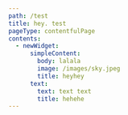 ```yaml
---
path: /test
title: hey. test
pageType: contentfulPage
contents:
  - newWidget:
      simpleContent:
        body: lalala
        image: /images/sky.jpeg
        title: heyhey
      text:
        text: text text
        title: hehehe
---
```



